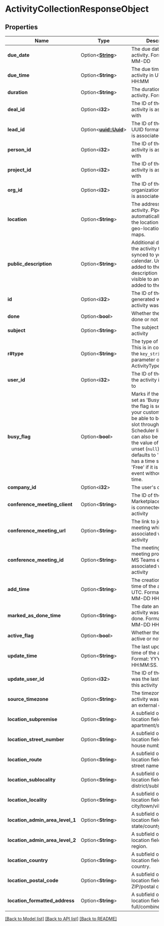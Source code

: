 # ActivityCollectionResponseObject

## Properties

Name | Type | Description | Notes
------------ | ------------- | ------------- | -------------
**due_date** | Option<[**String**](string.md)> | The due date of the activity. Format: YYYY-MM-DD | [optional]
**due_time** | Option<**String**> | The due time of the activity in UTC. Format: HH:MM | [optional]
**duration** | Option<**String**> | The duration of the activity. Format: HH:MM | [optional]
**deal_id** | Option<**i32**> | The ID of the deal this activity is associated with | [optional]
**lead_id** | Option<[**uuid::Uuid**](uuid::Uuid.md)> | The ID of the lead in the UUID format this activity is associated with | [optional]
**person_id** | Option<**i32**> | The ID of the person this activity is associated with | [optional]
**project_id** | Option<**i32**> | The ID of the project this activity is associated with | [optional]
**org_id** | Option<**i32**> | The ID of the organization this activity is associated with | [optional]
**location** | Option<**String**> | The address of the activity. Pipedrive will automatically check if the location matches a geo-location on Google maps. | [optional]
**public_description** | Option<**String**> | Additional details about the activity that is synced to your external calendar. Unlike the note added to the activity, the description is publicly visible to any guests added to the activity. | [optional]
**id** | Option<**i32**> | The ID of the activity, generated when the activity was created | [optional]
**done** | Option<**bool**> | Whether the activity is done or not | [optional]
**subject** | Option<**String**> | The subject of the activity | [optional]
**r#type** | Option<**String**> | The type of the activity. This is in correlation with the `key_string` parameter of ActivityTypes. | [optional]
**user_id** | Option<**i32**> | The ID of the user whom the activity is assigned to | [optional]
**busy_flag** | Option<**bool**> | Marks if the activity is set as 'Busy' or 'Free'. If the flag is set to `true`, your customers will not be able to book that time slot through any Scheduler links. The flag can also be unset. When the value of the flag is unset (`null`), the flag defaults to 'Busy' if it has a time set, and 'Free' if it is an all-day event without specified time. | [optional]
**company_id** | Option<**i32**> | The user's company ID | [optional]
**conference_meeting_client** | Option<**String**> | The ID of the Marketplace app, which is connected to this activity | [optional]
**conference_meeting_url** | Option<**String**> | The link to join the meeting which is associated with this activity | [optional]
**conference_meeting_id** | Option<**String**> | The meeting ID of the meeting provider (Zoom, MS Teams etc.) that is associated with this activity | [optional]
**add_time** | Option<**String**> | The creation date and time of the activity in UTC. Format: YYYY-MM-DD HH:MM:SS. | [optional]
**marked_as_done_time** | Option<**String**> | The date and time this activity was marked as done. Format: YYYY-MM-DD HH:MM:SS. | [optional]
**active_flag** | Option<**bool**> | Whether the activity is active or not | [optional]
**update_time** | Option<**String**> | The last update date and time of the activity. Format: YYYY-MM-DD HH:MM:SS. | [optional]
**update_user_id** | Option<**i32**> | The ID of the user who was the last to update this activity | [optional]
**source_timezone** | Option<**String**> | The timezone the activity was created in an external calendar | [optional]
**location_subpremise** | Option<**String**> | A subfield of the location field. Indicates apartment/suite number. | [optional]
**location_street_number** | Option<**String**> | A subfield of the location field. Indicates house number. | [optional]
**location_route** | Option<**String**> | A subfield of the location field. Indicates street name. | [optional]
**location_sublocality** | Option<**String**> | A subfield of the location field. Indicates district/sublocality. | [optional]
**location_locality** | Option<**String**> | A subfield of the location field. Indicates city/town/village/locality. | [optional]
**location_admin_area_level_1** | Option<**String**> | A subfield of the location field. Indicates state/county. | [optional]
**location_admin_area_level_2** | Option<**String**> | A subfield of the location field. Indicates region. | [optional]
**location_country** | Option<**String**> | A subfield of the location field. Indicates country. | [optional]
**location_postal_code** | Option<**String**> | A subfield of the location field. Indicates ZIP/postal code. | [optional]
**location_formatted_address** | Option<**String**> | A subfield of the location field. Indicates full/combined address. | [optional]

[[Back to Model list]](../README.md#documentation-for-models) [[Back to API list]](../README.md#documentation-for-api-endpoints) [[Back to README]](../README.md)


